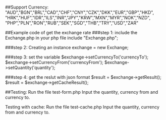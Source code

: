 ##Support Currency:
    "AUD","BGN","BRL","CAD","CHF","CNY","CZK","DKK","EUR","GBP","HKD", 
    "HRK","HUF","IDR","ILS","INR","JPY","KRW","MXN","MYR","NOK","NZD", 
    "PHP","PLN","RON","RUB","SEK","SGD","THB","TRY","USD","ZAR"

##Example code of get the exchange rate
###step 1: include the Exchange.php in your php file
    include "Exchange.php"; 

###step 2:  Creating an instance
    exchange = new Exchange;

###step 3: set the variable
    $exchange->setCurrencyTo('currencyTo'); 
    $exchange->setCurrencyFrom('currencyFrom'); 
    $exchange->setQuantity('quantity');
            
###step 4: get the reslut with json format
    $result = $exchange->getResult();
    $result = $exchange->getCacheResult();

##Testing:
    Run the file test-form.php
    Input the quantity, currency from and currency to.

Testing with cache:
    Run the file test-cache.php
    Input the quantity, currency from and currency to.